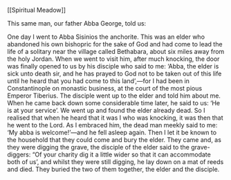 [[Spiritual Meadow]]
 
This same man, our father Abba George, told us:  
 
One day I went to Abba Sisinios the anchorite. This was an elder who abandoned his own bishopric for the sake of God and had come to lead the life of a solitary near the village called Bethabara, about six miles away from the holy Jordan. When we went to visit him, after much knocking, the door was finally opened to us by his disciple who said to me: ‘Abba, the elder is sick unto death sir, and he has prayed to God not to be taken out of this life until he heard that you had come to this land’,—for I had been in Constantinople on monastic business, at the court of the most pious Emperor Tiberius. The disciple went up to the elder and told him about me. When he came back down some considerable time later, he said to us: ‘He is at your service’. We went up and found the elder already dead. So I realised that when he heard that it was I who was knocking, it was then that he went to the Lord. As I embraced him, the dead man meekly said to me: ‘My abba is welcome!’—and he fell asleep again. Then I let it be known to the household that they could come and bury the elder. They came and, as they were digging the grave, the disciple of the elder said to the grave-diggers: “Of your charity dig it a little wider so that it can accommodate both of us’, and whilst they were still digging, he lay down on a mat of reeds and died. They buried the two of them together, the elder and the disciple.
